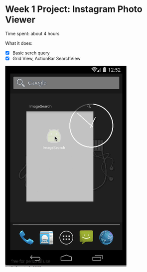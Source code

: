 # Week 1 Project: Instagram Photo Viewer
 
Time spent:  about 4 hours

What it does:
 * [x] Basic serch query
 * [x] Grid View, ActionBar SearchView

![Video Walkthrough](google_image_search.gif)
